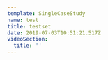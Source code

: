 ```yaml
---
template: SingleCaseStudy
name: test
title: testset
date: 2019-07-03T10:51:21.517Z
videoSection:
  title: ''
---
```


